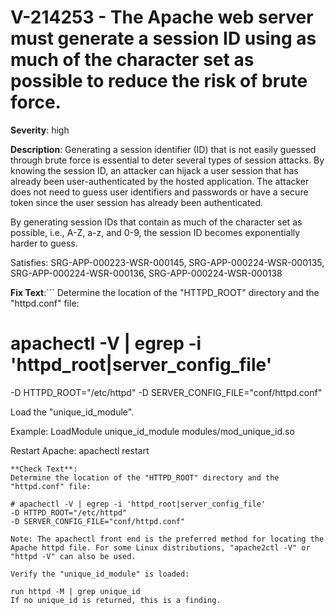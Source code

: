 # V-214253 - The Apache web server must generate a session ID using as much of the character set as possible to reduce the risk of brute force.

**Severity**: high

**Description**:
Generating a session identifier (ID) that is not easily guessed through brute force is essential to deter several types of session attacks. By knowing the session ID, an attacker can hijack a user session that has already been user-authenticated by the hosted application. The attacker does not need to guess user identifiers and passwords or have a secure token since the user session has already been authenticated.

By generating session IDs that contain as much of the character set as possible, i.e., A-Z, a-z, and 0-9, the session ID becomes exponentially harder to guess.

Satisfies: SRG-APP-000223-WSR-000145, SRG-APP-000224-WSR-000135, SRG-APP-000224-WSR-000136, SRG-APP-000224-WSR-000138

**Fix Text**:```
Determine the location of the "HTTPD_ROOT" directory and the "httpd.conf" file:

# apachectl -V | egrep -i 'httpd_root|server_config_file'
-D HTTPD_ROOT="/etc/httpd"
-D SERVER_CONFIG_FILE="conf/httpd.conf"

Load the "unique_id_module". 

Example: LoadModule unique_id_module modules/mod_unique_id.so

Restart Apache: apachectl restart
```
**Check Text**:
Determine the location of the "HTTPD_ROOT" directory and the "httpd.conf" file:

# apachectl -V | egrep -i 'httpd_root|server_config_file'
-D HTTPD_ROOT="/etc/httpd"
-D SERVER_CONFIG_FILE="conf/httpd.conf"

Note: The apachectl front end is the preferred method for locating the Apache httpd file. For some Linux distributions, "apache2ctl -V" or  "httpd -V" can also be used. 

Verify the "unique_id_module" is loaded:

run httpd -M | grep unique_id 
If no unique_id is returned, this is a finding.
